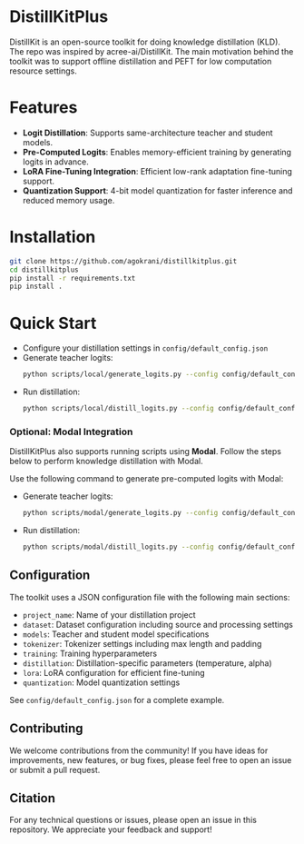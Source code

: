 # DistillKitPlus

DistillKit is an open-source toolkit for doing knowledge distillation (KLD). The repo was inspired by acree-ai/DistillKit. The main motivation behind the toolkit was to support offline distillation and PEFT for low computation resource settings. 

# Features

- **Logit Distillation**: Supports same-architecture teacher and student models.
- **Pre-Computed Logits**: Enables memory-efficient training by generating logits in advance.
- **LoRA Fine-Tuning Integration**: Efficient low-rank adaptation fine-tuning support.
- **Quantization Support**: 4-bit model quantization for faster inference and reduced memory usage.



# Installation

```bash
git clone https://github.com/agokrani/distillkitplus.git
cd distillkitplus
pip install -r requirements.txt
pip install .
```


# Quick Start

- Configure your distillation settings in `config/default_config.json`
- Generate teacher logits:
    ```bash
    python scripts/local/generate_logits.py --config config/default_config.json
    ```
- Run distillation:
    ```bash
    python scripts/local/distill_logits.py --config config/default_config.json
    ```

### Optional: Modal Integration

DistillKitPlus also supports running scripts using **Modal**. Follow the steps below to perform knowledge distillation with Modal.

Use the following command to generate pre-computed logits with Modal:

- Generate teacher logits:
    ```bash
    python scripts/modal/generate_logits.py --config config/default_config.json
    ```
- Run distillation:
    ```bash
    python scripts/modal/distill_logits.py --config config/default_config.json
    ```

## Configuration

The toolkit uses a JSON configuration file with the following main sections:

- `project_name`: Name of your distillation project
- `dataset`: Dataset configuration including source and processing settings
- `models`: Teacher and student model specifications
- `tokenizer`: Tokenizer settings including max length and padding
- `training`: Training hyperparameters
- `distillation`: Distillation-specific parameters (temperature, alpha)
- `lora`: LoRA configuration for efficient fine-tuning
- `quantization`: Model quantization settings

See `config/default_config.json` for a complete example.


## Contributing

We welcome contributions from the community! If you have ideas for improvements, new features, or bug fixes, please feel free to open an issue or submit a pull request.

## Citation

For any technical questions or issues, please open an issue in this repository. We appreciate your feedback and support!


